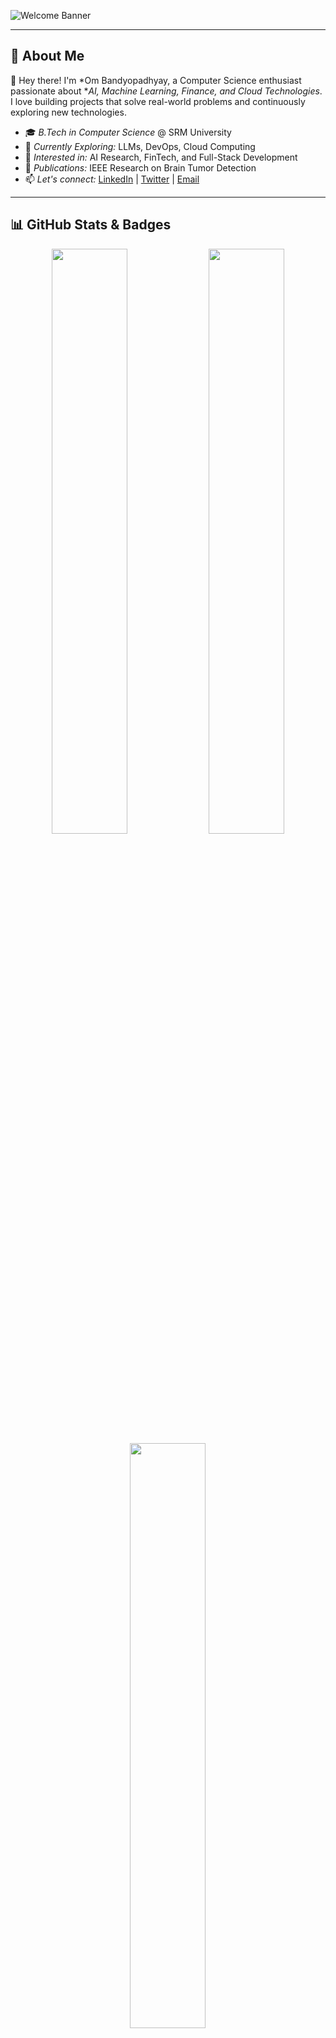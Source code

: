 ![Welcome Banner](https://readme-typing-svg.herokuapp.com?font=Fira+Code&size=22&pause=1000&color=2AFFE2&width=600&lines=Hi+there!+I'm+Om+Bandyopadhyay;A+Passionate+Developer+%7C+AI+%7C+Finance+%7C+Cloud+%7C+Web+Dev;Welcome+to+my+GitHub+profile!)

---

## 🚀 About Me

👋 Hey there! I'm *Om Bandyopadhyay, a Computer Science enthusiast passionate about **AI, Machine Learning, Finance, and Cloud Technologies*. I love building projects that solve real-world problems and continuously exploring new technologies.

- 🎓 *B.Tech in Computer Science* @ SRM University
- 📌 *Currently Exploring:* LLMs, DevOps, Cloud Computing
- 🚀 *Interested in:* AI Research, FinTech, and Full-Stack Development
- 📖 *Publications:* IEEE Research on Brain Tumor Detection
- 📫 *Let's connect:* [LinkedIn](https://www.linkedin.com/) | [Twitter](https://twitter.com/) | [Email](mailto:ombandyopadhyay@gmail.com)

---

## 📊 GitHub Stats & Badges

<p align="center">
  <img src="https://github-readme-stats.vercel.app/api?username=your-github-username&show_icons=true&theme=radical" width=49% />
  <img src="https://github-readme-streak-stats.herokuapp.com/?user=your-github-username&theme=radical" width=49% />
  <img src="https://github-readme-stats.vercel.app/api/top-langs/?username=your-github-username&layout=compact&theme=radical" width=49% />
</p>

---

## 🔥 Tech Stack

### Languages & Frameworks
![Python](https://img.shields.io/badge/Python-3776AB?style=for-the-badge&logo=python&logoColor=white)
![C++](https://img.shields.io/badge/C%2B%2B-00599C?style=for-the-badge&logo=c%2B%2B&logoColor=white)
![Java](https://img.shields.io/badge/Java-ED8B00?style=for-the-badge&logo=java&logoColor=white)
![TensorFlow](https://img.shields.io/badge/TensorFlow-FF6F00?style=for-the-badge&logo=tensorflow&logoColor=white)
![React](https://img.shields.io/badge/React-20232A?style=for-the-badge&logo=react&logoColor=61DAFB)

### Tools & Platforms
![GitHub](https://img.shields.io/badge/GitHub-181717?style=for-the-badge&logo=github&logoColor=white)
![Docker](https://img.shields.io/badge/Docker-2496ED?style=for-the-badge&logo=docker&logoColor=white)
![Firebase](https://img.shields.io/badge/Firebase-FFCA28?style=for-the-badge&logo=firebase&logoColor=black)
![AWS](https://img.shields.io/badge/AWS-232F3E?style=for-the-badge&logo=amazon-aws&logoColor=white)

---

## 📌 Featured Projects

### 🚀 Brain Tumor Detection
- *Tech Stack:* Python, NumPy, Pandas, TensorFlow, VGG16
- *Description:* Achieved *97% accuracy* in detecting brain tumors using CNNs.
- *Publication:* [IEEE Xplore](https://ieeexplore.ieee.org/document/10698772)

### 🌦 Weather Prediction Using IoT
- *Tech Stack:* Raspberry Pi, Chart.js, React.js, Flask, IoT sensors
- *Description:* IoT device to predict weather using soil moisture & atmospheric pressure.

### 🔍 Cyberbullying Detection
- *Tech Stack:* Python, TensorFlow, NLP, Machine Learning
- *Description:* Comparative study of ML models for cyberbullying detection (SGD Classifier performed best).

---

## 🎯 Achievements & Certifications

🏆 *Winner of IITB Hackathon* – Developed a smart IoT-based weather prediction system.
📜 *Published Research in IEEE* – Brain Tumor Detection using VGG16.
📑 *Completed Several Certifications* – AI & ML, DevOps, Cloud Computing.

---

## 📫 Let's Connect!

[![LinkedIn](https://img.shields.io/badge/LinkedIn-OmBandyopadhyay-blue?style=for-the-badge&logo=linkedin)](https://www.linkedin.com/)
[![Twitter](https://img.shields.io/badge/Twitter-OmBandyopadhyay-1DA1F2?style=for-the-badge&logo=twitter&logoColor=white)](https://twitter.com/)
[![Email](https://img.shields.io/badge/Email-ombandyopadhyay@gmail.com-red?style=for-the-badge&logo=gmail&logoColor=white)](mailto:ombandyopadhyay@gmail.com)

---

⭐ *If you like my work, consider starring my repos!* ⭐
